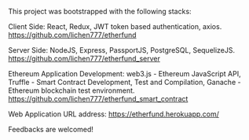This project was bootstrapped with the following stacks:

Client Side: React, Redux, JWT token based authentication, axios. 
https://github.com/lichen777/etherfund

Server Side: NodeJS, Express, PassportJS, PostgreSQL, SequelizeJS. 
https://github.com/lichen777/etherfund_server

Ethereum Application Development: web3.js - Ethereum JavaScript API, Truffle - Smart Contract Development, Test and Compilation, Ganache - Ethereum blockchain test environment. 
https://github.com/lichen777/etherfund_smart_contract

Web Application URL address: https://etherfund.herokuapp.com/

Feedbacks are welcomed!
